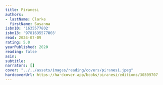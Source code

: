 ```yaml
---
title: Piranesi
authors:
- lastName: Clarke
  firstName: Susanna
isbn10: '1635577802'
isbn13: '9781635577808'
read: 2024-07-09
rating: 5.0
yearPublished: 2020
reading: false
asin:
subtitle:
narrators: []
cover: "../../assets/images/reading/covers/piranesi.jpeg"
hardcoverUrl: https://hardcover.app/books/piranesi/editions/30399707
---
```

